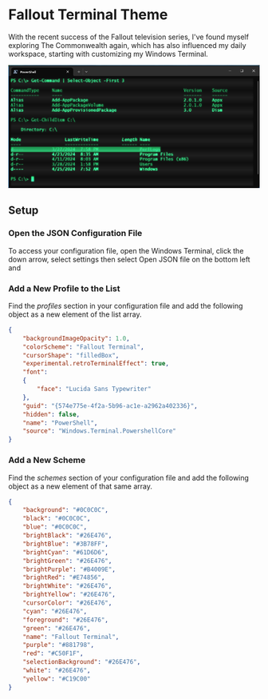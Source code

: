# Fallout Terminal Theme

With the recent success of the Fallout television series, I've found myself exploring The Commonwealth again, which has also influenced my daily workspace, starting with customizing my Windows Terminal.

![Theme Example](https://github.com/gh0x0st/fallout-terminal-theme/blob/main/example.png)

## Setup

### Open the JSON Configuration File

To access your configuration file, open the Windows Terminal, click the down arrow, select settings then select Open JSON file on the bottom left and 

### Add a New Profile to the List

Find the _profiles_ section in your configuration file and add the following object as a new element of the list array.

```JSON
{
    "backgroundImageOpacity": 1.0,
    "colorScheme": "Fallout Terminal",
    "cursorShape": "filledBox",
    "experimental.retroTerminalEffect": true,
    "font": 
    {
        "face": "Lucida Sans Typewriter"
    },
    "guid": "{574e775e-4f2a-5b96-ac1e-a2962a402336}",
    "hidden": false,
    "name": "PowerShell",
    "source": "Windows.Terminal.PowershellCore"
}
```

### Add a New Scheme

Find the _schemes_ section of your configuration file and add the following object as a new element of that same array.

```JSON
{
    "background": "#0C0C0C",
    "black": "#0C0C0C",
    "blue": "#0C0C0C",
    "brightBlack": "#26E476",
    "brightBlue": "#3B78FF",
    "brightCyan": "#61D6D6",
    "brightGreen": "#26E476",
    "brightPurple": "#B4009E",
    "brightRed": "#E74856",
    "brightWhite": "#26E476",
    "brightYellow": "#26E476",
    "cursorColor": "#26E476",
    "cyan": "#26E476",
    "foreground": "#26E476",
    "green": "#26E476",
    "name": "Fallout Terminal",
    "purple": "#881798",
    "red": "#C50F1F",
    "selectionBackground": "#26E476",
    "white": "#26E476",
    "yellow": "#C19C00"
}
```
